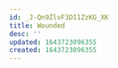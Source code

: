 ```yaml
---
id: _J-Qn9ZlvF3D11ZzKG_XK
title: Wounded
desc: ''
updated: 1643723096355
created: 1643723096355
---
```


